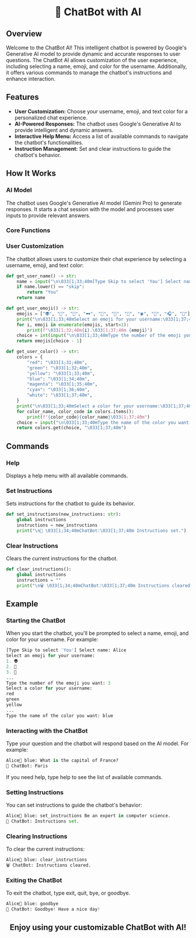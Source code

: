 <h1 align="center">🤖 ChatBot with AI</h1>

## Overview

Welcome to the ChatBot AI! This intelligent chatbot is powered by Google's Generative AI model to provide dynamic and accurate responses to user questions. The ChatBot AI allows customization of the user experience, including selecting a name, emoji, and color for the username. Additionally, it offers various commands to manage the chatbot's instructions and enhance interaction.

## Features

- **User Customization:** Choose your username, emoji, and text color for a personalized chat experience.
- **AI-Powered Responses:** The chatbot uses Google's Generative AI to provide intelligent and dynamic answers.
- **Interactive Help Menu:** Access a list of available commands to navigate the chatbot's functionalities.
- **Instruction Management:** Set and clear instructions to guide the chatbot's behavior.

## How It Works

### AI Model

The chatbot uses Google's Generative AI model (Gemini Pro) to generate responses. It starts a chat session with the model and processes user inputs to provide relevant answers.

### Core Functions

### User Customization
The chatbot allows users to customize their chat experience by selecting a username, emoji, and text color:

```python
def get_user_name() -> str:
    name = input("\n\033[1;33;40m[Type Skip to select 'You'] Select name: \033[1;37;40m")
    if name.lower() == "skip":
        return "You"
    return name

def get_user_emoji() -> str:
    emojis = ["👽", "💍", "🦊", "🕶️", "🍄", "🍒", "🎲", "🍀", "🥚", "🎧", "🐸"]
    print("\n\033[1;33;40mSelect an emoji for your username:\033[1;37;40m")
    for i, emoji in enumerate(emojis, start=1):
        print(f"\033[1;32;40m{i}.\033[1;37;40m {emoji}")
    choice = int(input("\n\033[1;33;40mType the number of the emoji you want: \033[1;37;40m"))
    return emojis[choice - 1]

def get_user_color() -> str:
    colors = {
        "red": "\033[1;31;40m",
        "green": "\033[1;32;40m",
        "yellow": "\033[1;33;40m",
        "blue": "\033[1;34;40m",
        "magenta": "\033[1;35;40m",
        "cyan": "\033[1;36;40m",
        "white": "\033[1;37;40m",
    }
    print("\n\033[1;33;40mSelect a color for your username:\033[1;37;40m")
    for color_name, color_code in colors.items():
        print(f"{color_code}{color_name}\033[1;37;40m")
    choice = input("\n\033[1;33;40mType the name of the color you want: \033[1;37;40m").lower()
    return colors.get(choice, "\033[1;37;40m")
```

## Commands
### Help
Displays a help menu with all available commands.

### Set Instructions
Sets instructions for the chatbot to guide its behavior.

```python
def set_instructions(new_instructions: str):
    global instructions
    instructions = new_instructions
    print("\n📝 \033[1;34;40mChatBot:\033[1;37;40m Instructions set.")
```

### Clear Instructions
Clears the current instructions for the chatbot.

```python
def clear_instructions():
    global instructions
    instructions = ""
    print("\n🗑️ \033[1;34;40mChatBot:\033[1;37;40m Instructions cleared.")
```

## Example
### Starting the ChatBot
When you start the chatbot, you'll be prompted to select a name, emoji, and color for your username. For example:

```python
[Type Skip to select 'You'] Select name: Alice
Select an emoji for your username:
1. 👽
2. 💍
3. 🦊
...
Type the number of the emoji you want: 3
Select a color for your username:
red
green
yellow
...
Type the name of the color you want: blue
```

### Interacting with the ChatBot
Type your question and the chatbot will respond based on the AI model. For example:

```python
Alice🦊 blue: What is the capital of France?
🤖 ChatBot: Paris
```

If you need help, type help to see the list of available commands.

### Setting Instructions
You can set instructions to guide the chatbot's behavior:

```python
Alice🦊 blue: set_instructions Be an expert in computer science.
📝 ChatBot: Instructions set.
```

### Clearing Instructions
To clear the current instructions:

```python
Alice🦊 blue: clear_instructions
🗑️ ChatBot: Instructions cleared.
```

### Exiting the ChatBot
To exit the chatbot, type exit, quit, bye, or goodbye.

```python
Alice🦊 blue: goodbye
👋 ChatBot: Goodbye! Have a nice day!
```

<h2 align="center">Enjoy using your customizable ChatBot with AI!</h2>
